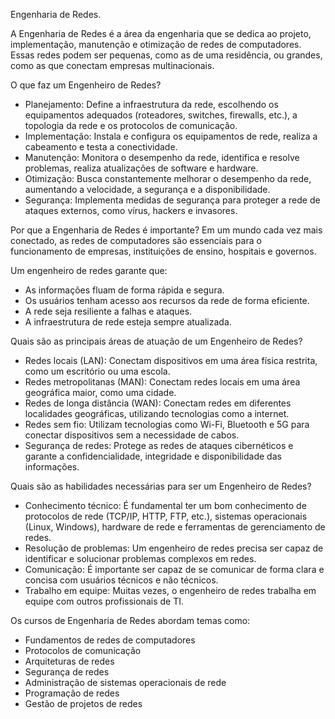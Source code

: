 Engenharia de Redes.

A Engenharia de Redes é a área da engenharia que se dedica ao projeto, implementação, manutenção e otimização de redes de computadores. Essas redes 
podem ser pequenas, como as de uma residência, ou grandes, como as que conectam empresas multinacionais.

O que faz um Engenheiro de Redes?
- Planejamento: Define a infraestrutura da rede, escolhendo os equipamentos adequados (roteadores, switches, firewalls, etc.), a topologia da rede e os 
protocolos de comunicação.
- Implementação: Instala e configura os equipamentos de rede, realiza a cabeamento e testa a conectividade.
- Manutenção: Monitora o desempenho da rede, identifica e resolve problemas, realiza atualizações de software e hardware.
- Otimização: Busca constantemente melhorar o desempenho da rede, aumentando a velocidade, a segurança e a disponibilidade.
- Segurança: Implementa medidas de segurança para proteger a rede de ataques externos, como vírus, hackers e invasores.

Por que a Engenharia de Redes é importante?
Em um mundo cada vez mais conectado, as redes de computadores são essenciais para o funcionamento de empresas, instituições de ensino, hospitais e governos.

Um engenheiro de redes garante que:
- As informações fluam de forma rápida e segura.
- Os usuários tenham acesso aos recursos da rede de forma eficiente.
- A rede seja resiliente a falhas e ataques.
- A infraestrutura de rede esteja sempre atualizada.

Quais são as principais áreas de atuação de um Engenheiro de Redes?
- Redes locais (LAN): Conectam dispositivos em uma área física restrita, como um escritório ou uma escola.
- Redes metropolitanas (MAN): Conectam redes locais em uma área geográfica maior, como uma cidade.
- Redes de longa distância (WAN): Conectam redes em diferentes localidades geográficas, utilizando tecnologias como a internet.
- Redes sem fio: Utilizam tecnologias como Wi-Fi, Bluetooth e 5G para conectar dispositivos sem a necessidade de cabos.
- Segurança de redes: Protege as redes de ataques cibernéticos e garante a confidencialidade, integridade e disponibilidade das informações.

Quais são as habilidades necessárias para ser um Engenheiro de Redes?
- Conhecimento técnico: É fundamental ter um bom conhecimento de protocolos de rede (TCP/IP, HTTP, FTP, etc.), sistemas operacionais (Linux, Windows), 
hardware de rede e ferramentas de gerenciamento de redes.
- Resolução de problemas: Um engenheiro de redes precisa ser capaz de identificar e solucionar problemas complexos em redes.
- Comunicação: É importante ser capaz de se comunicar de forma clara e concisa com usuários técnicos e não técnicos.
- Trabalho em equipe: Muitas vezes, o engenheiro de redes trabalha em equipe com outros profissionais de TI.

Os cursos de Engenharia de Redes abordam temas como:
- Fundamentos de redes de computadores
- Protocolos de comunicação
- Arquiteturas de redes
- Segurança de redes
- Administração de sistemas operacionais de rede
- Programação de redes
- Gestão de projetos de redes
